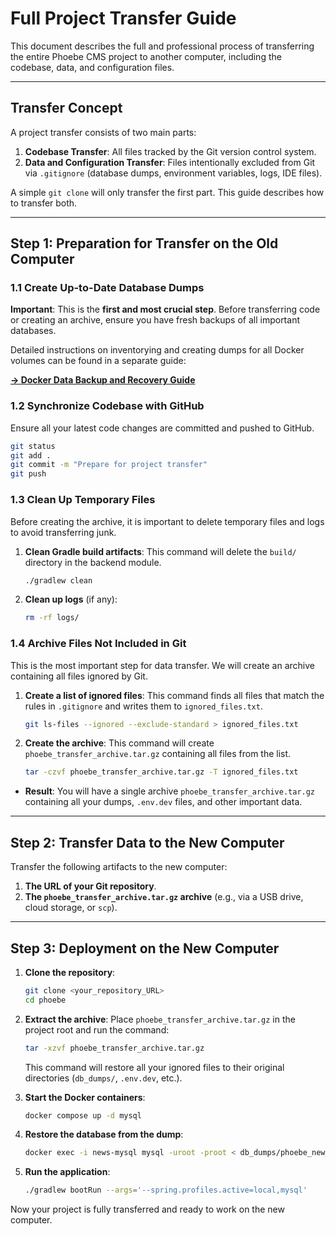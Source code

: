 # Full Project Transfer Guide

This document describes the full and professional process of transferring the entire Phoebe CMS project
to another computer, including the codebase, data, and configuration files.

---

## Transfer Concept

A project transfer consists of two main parts:

1.  **Codebase Transfer**: All files tracked by the Git version control system.
2.  **Data and Configuration Transfer**: Files intentionally excluded from Git via `.gitignore`
    (database dumps, environment variables, logs, IDE files).

A simple `git clone` will only transfer the first part. This guide describes how to transfer both.

---

## Step 1: Preparation for Transfer on the Old Computer

### 1.1 Create Up-to-Date Database Dumps

**Important**: This is the **first and most crucial step**. Before transferring code or creating an archive,
ensure you have fresh backups of all important databases.

Detailed instructions on inventorying and creating dumps for all Docker volumes can be found
in a separate guide:

**[→ Docker Data Backup and Recovery Guide](./DOCKER_DATA_RECOVERY_GUIDE.md)**

### 1.2 Synchronize Codebase with GitHub

Ensure all your latest code changes are committed and pushed to GitHub.

```bash
git status
git add .
git commit -m "Prepare for project transfer"
git push
```

### 1.3 Clean Up Temporary Files

Before creating the archive, it is important to delete temporary files and logs to avoid transferring junk.

1.  **Clean Gradle build artifacts**:
    This command will delete the `build/` directory in the backend module.
    ```bash
    ./gradlew clean
    ```

2.  **Clean up logs** (if any):
    ```bash
    rm -rf logs/
    ```

### 1.4 Archive Files Not Included in Git

This is the most important step for data transfer. We will create an archive containing all files
ignored by Git.

1.  **Create a list of ignored files**:
    This command finds all files that match the rules in `.gitignore` and writes them to `ignored_files.txt`.
    ```bash
    git ls-files --ignored --exclude-standard > ignored_files.txt
    ```

2.  **Create the archive**:
    This command will create `phoebe_transfer_archive.tar.gz` containing all files from the list.
    ```bash
    tar -czvf phoebe_transfer_archive.tar.gz -T ignored_files.txt
    ```

- **Result**: You will have a single archive `phoebe_transfer_archive.tar.gz` containing all your dumps,
  `.env.dev` files, and other important data.

---

## Step 2: Transfer Data to the New Computer

Transfer the following artifacts to the new computer:

1.  **The URL of your Git repository**.
2.  **The `phoebe_transfer_archive.tar.gz` archive** (e.g., via a USB drive, cloud storage, or `scp`).

---

## Step 3: Deployment on the New Computer

1.  **Clone the repository**:
    ```bash
    git clone <your_repository_URL>
    cd phoebe
    ```

2.  **Extract the archive**:
    Place `phoebe_transfer_archive.tar.gz` in the project root and run the command:
    ```bash
    tar -xzvf phoebe_transfer_archive.tar.gz
    ```
    This command will restore all your ignored files to their original directories (`db_dumps/`, `.env.dev`, etc.).

3.  **Start the Docker containers**:
    ```bash
    docker compose up -d mysql
    ```

4.  **Restore the database from the dump**:
    ```bash
    docker exec -i news-mysql mysql -uroot -proot < db_dumps/phoebe_new_db_backup.sql
    ```

5.  **Run the application**:
    ```bash
    ./gradlew bootRun --args='--spring.profiles.active=local,mysql'
    ```

Now your project is fully transferred and ready to work on the new computer.
